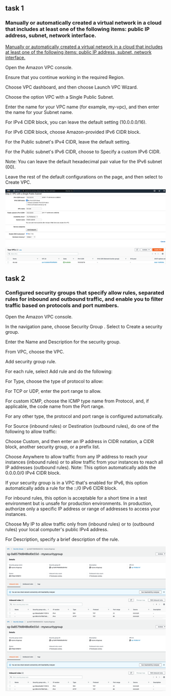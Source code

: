 ## task 1
### Manually or automatically created a virtual network in a cloud that includes at least one of the following items: public IP address, subnet, network interface.


[Manually or automatically created a virtual network in a cloud that includes at least one of the following items: public IP address, subnet, network interface.](https://confluence.softserveinc.com/display/SDO/Cloud+Network)
	
Open the Amazon VPC console.

Ensure that you continue working in the required Region.

Choose VPC dashboard, and then choose Launch VPC Wizard.

Choose the option VPC with a Single Public Subnet.

Enter the name for your VPC name (for example, my-vpc), and then enter the name for your Subnet name.

For IPv4 CIDR block, you can leave the default setting (10.0.0.0/16).

For IPv6 CIDR block, choose Amazon-provided IPv6 CIDR block.

For the Public subnet's IPv4 CIDR, leave the default setting.

For the Public subnet's IPv6 CIDR, choose to Specify a custom IPv6 CIDR.

Note: You can leave the default hexadecimal pair value for the IPv6 subnet (00).

Leave the rest of the default configurations on the page, and then select to Create VPC.


![picture 1-1](https://github.com/karachko/juniordevops/blob/main/Screenshot%202022-02-18%20at%2013.00.01.png)
![picture 1-2](https://github.com/karachko/juniordevops/blob/main/Screenshot%202022-02-18%20at%2013.00.30.png)


## task 2
### Configured security groups that specify allow rules, separated rules for inbound and outbound traffic, and enable you to filter traffic based on protocols and port numbers.

Open the Amazon VPC console.

In the navigation pane, choose Security Group
.
Select to Create a security group.

Enter the Name and Description for the security group.

From VPC, choose the VPC.

Add security group rule.

For each rule, select Add rule and do the following:

For Type, choose the type of protocol to allow:

For TCP or UDP, enter the port range to allow.

For custom ICMP, choose the ICMP type name from Protocol, and, if applicable, the code name from the Port range.

For any other type, the protocol and port range is configured automatically.

For Source (inbound rules) or Destination (outbound rules), do one of the following to allow traffic:

Choose Custom, and then enter an IP address in CIDR notation, a CIDR block, another security group, or a prefix list.

Choose Anywhere to allow traffic from any IP address to reach your instances (inbound rules) or to allow traffic from your instances to reach all IP addresses 
(outbound rules). Note: This option automatically adds the 0.0.0.0/0 IPv4 CIDR block.

If your security group is in a VPC that's enabled for IPv6, this option automatically adds a rule for the ::/0 IPv6 CIDR block.

For inbound rules, this option is acceptable for a short time in a test environment but is unsafe for production environments. In production, authorize only a specific IP address or range of addresses to access your instances.

Choose My IP to allow traffic only from (inbound rules) or to (outbound rules) your local computer's public IPv4 address.

For Description, specify a brief description of the rule.

![picture 2-1](https://github.com/karachko/juniordevops/blob/main/Screenshot%202022-02-18%20at%2013.08.00.png)
![picture 2-2](https://github.com/karachko/juniordevops/blob/main/Screenshot%202022-02-18%20at%2013.08.00.png)

